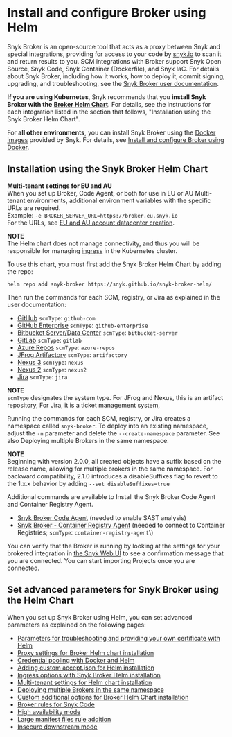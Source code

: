 # Install and configure Broker using Helm

Snyk Broker is an open-source tool that acts as a proxy between Snyk and special integrations, providing for access to your code by [snyk.io](http://snyk.io/) to scan it and return results to you. SCM integrations with Broker support Snyk Open Source, Snyk Code, Snyk Container (Dockerfile), and Snyk IaC. For details about Snyk Broker, including how it works, how to deploy it, commit signing, upgrading, and troubleshooting, see the [Snyk Broker user documentation](../).

**If you are using Kubernetes**, Snyk recommends that you **install Snyk Broker with the** [**Broker Helm Chart**](https://github.com/snyk/snyk-broker-helm). For details, see the instructions for each integration listed in the section that follows, "Installation using the Snyk Broker Helm Chart".

For **all other environments**, you can install Snyk Broker using the [Docker images](https://github.com/snyk/broker) provided by Snyk. For details, see [Install and configure Broker using Docker](install-and-configure-broker-using-docker.md).

## Installation using the Snyk Broker Helm Chart

**Multi-tenant settings for EU and AU**\
When you set up Broker, Code Agent, or both for use in EU or AU Multi-tenant environments, additional environment variables with the specific URLs are required.\
Example: `-e BROKER_SERVER_URL=https://broker.eu.snyk.io`\
For the URLs, see [EU and AU account datacenter creation](https://docs.snyk.io/snyk-processes/data-residency-at-snyk#eu-and-au-datacenter-account-creation).

**NOTE**\
The Helm chart does not manage connectivity, and thus you will be responsible for managing [ingress](advanced-configuration-for-helm-chart-installation/ingress-options-with-snyk-broker-helm-installation.md) in the Kubernetes cluster.

To use this chart, you must first add the Snyk Broker Helm Chart by adding the repo:

`helm repo add snyk-broker https://snyk.github.io/snyk-broker-helm/`

Then run the commands for each SCM, registry, or Jira as explained in the user documentation:

* [GitHub](github-install-and-configure-broker/githhub.com-install-and-configure-using-helm.md) `scmType`: `github-com`
* [GitHub Enterprise](github-enterprise-install-and-configure-broker/github-enterprise-install-and-configure-using-helm.md) `scmType`: `github-enterprise`
* [Bitbucket Server/Data Center](bitbucket-server-data-center-install-and-configure-broker/bitbucket-server-data-center-install-and-configure-using-helm.md) `scmType`: `bitbucket-server`
* [GitLab](gitlab-install-and-configure-broker/gitlab-install-and-configure-using-helm.md) `scmType`: `gitlab`
* [Azure Repos](azure-repos-install-and-configure-broker/azure-repos-install-and-configure-and-configure-using-helm.md) `scmType`: `azure-repos`
* [JFrog Artifactory](artifactory-repository-install-and-configure-broker/artifactory-repository-install-and-configure-using-helm.md) `scmType`: `artifactory`
* [Nexus 3](nexus-repository-install-and-configure-broker/nexus-repository-install-and-configure-using-helm.md) `scmType`: `nexus`
* [Nexus 2](nexus-repository-install-and-configure-broker/nexus-repository-install-and-configure-using-helm.md) `scmType`: `nexus2`
* [Jira](jira-install-and-configure-broker/jira-install-and-configure-using-helm.md) `scmType`: `jira`

**NOTE**\
`scmType` designates the system type. For JFrog and Nexus, this is an artifact repository, For Jira, it is a ticket management system,

Running the commands for each SCM, registry, or Jira creates a namespace called `snyk-broker`. To deploy into an existing namespace, adjust the `-n` parameter and delete the `--create-namespace` parameter. See also Deploying multiple Brokers in the same namespace.

**NOTE**\
Beginning with version 2.0.0, all created objects have a suffix based on the release name, allowing for multiple brokers in the same namespace. For backward compatibility, 2.1.0 introduces a disableSuffixes flag to revert to the 1.x.x behavior by adding `--set disableSuffixes=true`

Additional commands are available to Install the Snyk Broker Code Agent and Container Registry Agent.

* [Snyk Broker Code Agent](../snyk-broker-code-agent/) (needed to enable SAST analysis)
* [Snyk Broker - Container Registry Agent](../snyk-broker-container-registry-agent/) (needed to connect to Container Registries; `scmType`: `container-registry-agent`\\)

You can verify that the Broker is running by looking at the settings for your brokered integration in [the Snyk Web UI](https://app.snyk.io) to see a confirmation message that you are connected. You can start importing Projects once you are connected.

## Set advanced parameters for Snyk Broker using the Helm Chart

When you set up Snyk Broker using Helm, you can set advanced parameters as explained on the following pages:

* [Parameters for troubleshooting and providing your own certificate with Helm](advanced-configuration-for-helm-chart-installation/parameters-for-troubleshooting-and-providing-your-own-certificate-with-helm.md)
* [Proxy settings for Broker Helm chart installation](advanced-configuration-for-helm-chart-installation/proxy-settings-for-broker-helm-chart-installation.md)
* [Credential pooling with Docker and Helm](advanced-configuration-for-snyk-broker-docker-installation/credential-pooling-with-docker-and-helm.md)
* [Adding custom accept.json for Helm installation](advanced-configuration-for-helm-chart-installation/adding-custom-accept.json-for-helm-installation.md)
* [Ingress options with Snyk Broker Helm installation](advanced-configuration-for-helm-chart-installation/ingress-options-with-snyk-broker-helm-installation.md)
* [Multi-tenant settings for Helm chart installation](advanced-configuration-for-helm-chart-installation/multi-tenant-settings-for-helm-chart-installation.md)
* [Deploying multiple Brokers in the same namespace](advanced-configuration-for-helm-chart-installation/deploying-multiple-brokers-in-the-same-namespace.md)
* [Custom additional options for Broker Helm Chart installation](advanced-configuration-for-helm-chart-installation/custom-additional-options-for-broker-helm-chart-installation.md)
* [Broker rules for Snyk Code](advanced-configuration-for-helm-chart-installation/broker-rules-for-snyk-code.md)
* [High availability mode](../high-availability-mode.md)
* [Large manifest files rule addition](advanced-configuration-for-helm-chart-installation/snyk-open-source-scans-sca-of-large-manifest-files-helm-setup.md)
* [Insecure downstream mode](advanced-configuration-for-helm-chart-installation/insecure-downstream-mode.md)
